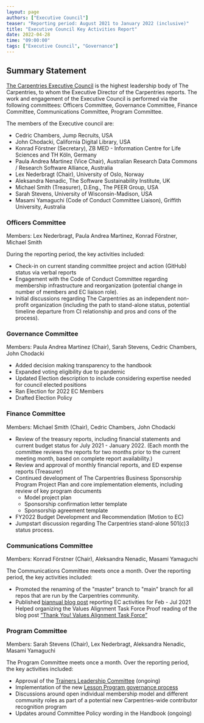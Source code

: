 ```yaml
---
layout: page
authors: ["Executive Council"]
teaser: "Reporting period: August 2021 to January 2022 (inclusive)"
title: "Executive Council Key Activities Report"
date: 2022-04-28
time: "09:00:00"
tags: ["Executive Council", "Governance"]
---
```


## Summary Statement
[The Carpentries Executive Council](https://docs.carpentries.org/topic_folders/governance/executive-council.html) is the highest leadership body of The Carpentries, to whom the Executive Director of the Carpentries reports. The work and engagement of the Executive Council is performed via the following committees: Officers Committee, Governance Committee, Finance Committee, Communications Committee, Program Committee.

The members of the Executive council are:
- Cedric Chambers, Jump Recruits, USA
- John Chodacki, California Digital Library, USA
- Konrad Förstner (Secretary), ZB MED - Information Centre for Life Sciences and TH Köln, Germany
- Paula Andrea Martinez (Vice Chair), Australian Research Data Commons / Research Software Alliance, Australia
- Lex Nederbragt (Chair), University of Oslo, Norway
- Aleksandra Nenadic, The Software Sustainability Institute, UK
- Michael Smith (Treasurer), D.Eng., The PEER Group, USA
- Sarah Stevens, University of Wisconsin-Madison, USA
- Masami Yamaguchi (Code of Conduct Committee Liaison), Griffith University, Australia

### Officers Committee
Members: Lex Nederbragt, Paula Andrea Martinez, Konrad Förstner, Michael Smith

During the reporting period, the key activities included:

- Check-in on current standing committee project and action (GitHub) status via verbal reports
- Engagement with the Code of Conduct Committee regarding membership infrastructure and reorganization (potential change in number of members and EC liaison role).
- Initial discussions regarding The Carpentries as an independent non-profit organization (including the path to stand-alone status, potential timeline departure from CI relationship and pros and cons of the process).

### Governance Committee
Members:  Paula Andrea Martinez (Chair), Sarah Stevens, Cedric Chambers, John Chodacki

- Added decision making transparency to the handbook
- Expanded voting eligibility due to pandemic
- Updated Election description to include considering expertise needed for council elected positions
- Ran Election for 2022 EC Members
- Drafted Election Policy

### Finance Committee
Members:  Michael Smith (Chair), Cedric Chambers, John Chodacki

- Review of the treasury reports, including financial statements and current budget status for July 2021 - January 2022. (Each month the committee reviews the reports for two months prior to the current meeting month, based on complete report availability.)
- Review and approval of monthly financial reports, and ED expense reports (Treasurer)
- Continued development of The Carpentries Business Sponsorship Program Project Plan and core implementation elements, including review of key program documents
  - Model project plan
  - Sponsorship confirmation letter template
  - Sponsorship agreement template
- FY2022 Budget Development and Recommendation (Motion to EC)
- Jumpstart discussion regarding The Carpentries stand-alone 501(c)3 status process.

### Communications Committee
Members:  Konrad Förstner (Chair), Aleksandra Nenadic, Masami Yamaguchi

The Communications Committee meets once a month. Over the reporting period, the key activities included:

- Promoted the renaming of the "master" branch to "main" branch for all repos that are run by the Carpentries community.
- Published [biannual blog post](https://carpentries.org/blog/2021/12/executive-council-key-activities/) reporting EC activities for Feb - Jul 2021
Helped organizing the Values Alignment Task Force
Proof reading of the blog post [“Thank You! Values Alignment Task Force”](https://carpentries.org/blog/2021/12/values-alignment-task-force/)

### Program Committee
Members:  Sarah Stevens (Chair), Lex Nederbragt, Aleksandra Nenadic, Masami Yamaguchi

The Program Committee meets once a month. Over the reporting period, the key activities included:
- Approval of the [Trainers Leadership Committee](https://carpentries.org/blog/2021/03/announcing-new-Trainers-leadership-members/) (ongoing)
- Implementation of the new [Lesson Program governance process](https://docs.carpentries.org/topic_folders/governance/bylaws.html#lesson-programs)
- Discussions around open individual membership model and different community roles as part of a potential new Carpentries-wide contributor recognition program
- Updates around Committee Policy wording in the Handbook (ongoing)
